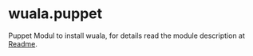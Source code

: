 wuala.puppet
============

Puppet Modul to install wuala, for details read the module description at [Readme](./funthomas424242-wuala/README.md).
